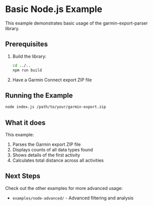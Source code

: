 # Basic Node.js Example

This example demonstrates basic usage of the garmin-export-parser library.

## Prerequisites

1. Build the library:
   ```bash
   cd ../..
   npm run build
   ```

2. Have a Garmin Connect export ZIP file

## Running the Example

```bash
node index.js /path/to/your/garmin-export.zip
```

## What it does

This example:
1. Parses the Garmin export ZIP file
2. Displays counts of all data types found
3. Shows details of the first activity
4. Calculates total distance across all activities

## Next Steps

Check out the other examples for more advanced usage:
- `examples/node-advanced/` - Advanced filtering and analysis
